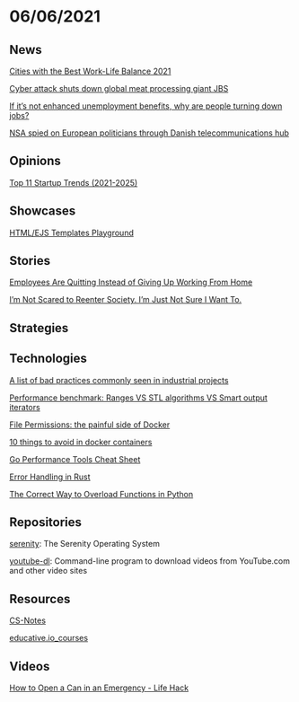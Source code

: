 # 06/06/2021

## News
[Cities with the Best Work-Life Balance 2021](https://www.getkisi.com/work-life-balance-2021)

[Cyber attack shuts down global meat processing giant JBS](https://www.abc.net.au/news/2021-05-31/cyber-attack-shuts-down-global-meat-processing-giant-jbs/100178310)

[If it’s not enhanced unemployment benefits, why are people turning down jobs?](https://www.msn.com/en-us/money/careersandeducation/if-it-s-not-enhanced-unemployment-benefits-why-are-people-turning-down-jobs/ar-AAKeMMM)

[NSA spied on European politicians through Danish telecommunications hub](https://therecord.media/nsa-spied-on-european-politicians-through-danish-telecommunications-hub/)

## Opinions
[Top 11 Startup Trends (2021-2025)](https://explodingtopics.com/blog/startup-trends)

## Showcases
[HTML/EJS Templates Playground](https://table.listws.com/table/canvas/content)

## Stories
[Employees Are Quitting Instead of Giving Up Working From Home](https://www.bloomberg.com/news/articles/2021-06-01/return-to-office-employees-are-quitting-instead-of-giving-up-work-from-home)

[I’m Not Scared to Reenter Society. I’m Just Not Sure I Want To.](https://www.theatlantic.com/ideas/archive/2021/05/post-pandemic-dont-want-to-reenter-society/619045/)

## Strategies


## Technologies
[A list of bad practices commonly seen in industrial projects](https://belaycpp.com/2021/06/01/a-list-of-bad-practices-commonly-seen-in-industrial-projects/)

[Performance benchmark: Ranges VS STL algorithms VS Smart output iterators](https://www.fluentcpp.com/2019/03/15/performance-benchmark-ranges-vs-stl-algorithms-vs-smart-output-iterators/)

[File Permissions: the painful side of Docker](https://blog.gougousis.net/file-permissions-the-painful-side-of-docker/)

[10 things to avoid in docker containers](https://developers.redhat.com/blog/2016/02/24/10-things-to-avoid-in-docker-containers)

[Go Performance Tools Cheat Sheet](https://steveazz.xyz/blog/go-performance-tools-cheat-sheet/)

[Error Handling in Rust](https://blog.burntsushi.net/rust-error-handling/)

[The Correct Way to Overload Functions in Python](https://martinheinz.dev/blog/50)

## Repositories
[serenity](https://github.com/SerenityOS/serenity): The Serenity Operating System

[youtube-dl](https://github.com/ytdl-org/youtube-dl): Command-line program to download videos from YouTube.com and other video sites

## Resources
[CS-Notes](http://www.cyc2018.xyz/)

[educative.io_courses](https://github.com/merry75/educative.io_courses)

## Videos
[How to Open a Can in an Emergency - Life Hack](https://www.youtube.com/watch?v=xmTg2ZfJCEI)
